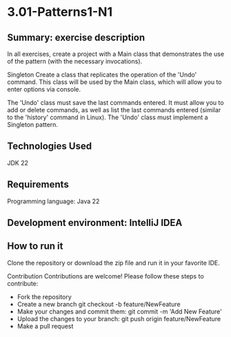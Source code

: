 # 3.01-Patterns1-N1
## Summary: exercise description
In all exercises, create a project with a Main class that demonstrates the use of the pattern (with the necessary invocations).

Singleton Create a class that replicates the operation of the 'Undo' command. This class will be used by the Main class, which will allow you to enter options via console.

The 'Undo' class must save the last commands entered. It must allow you to add or delete commands, as well as list the last commands entered (similar to the 'history' command in Linux). The 'Undo' class must implement a Singleton pattern.

## Technologies Used
JDK 22

## Requirements
Programming language: Java 22

## Development environment: IntelliJ IDEA
## How to run it
Clone the repository or download the zip file and run it in your favorite IDE.

Contribution Contributions are welcome! Please follow these steps to contribute:

- Fork the repository
- Create a new branch git checkout -b feature/NewFeature
- Make your changes and commit them: git commit -m 'Add New Feature'
- Upload the changes to your branch: git push origin feature/NewFeature
- Make a pull request
